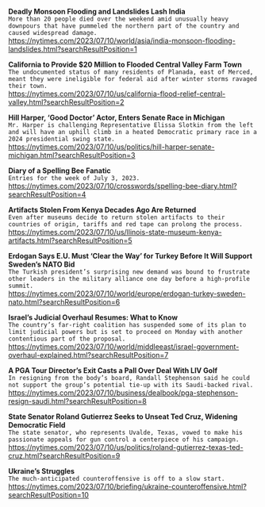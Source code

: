 **Deadly Monsoon Flooding and Landslides Lash India**\
`More than 20 people died over the weekend amid unusually heavy downpours that have pummeled the northern part of the country and caused widespread damage.`\
https://nytimes.com/2023/07/10/world/asia/india-monsoon-flooding-landslides.html?searchResultPosition=1

**California to Provide $20 Million to Flooded Central Valley Farm Town**\
`The undocumented status of many residents of Planada, east of Merced, meant they were ineligible for federal aid after winter storms ravaged their town.`\
https://nytimes.com/2023/07/10/us/california-flood-relief-central-valley.html?searchResultPosition=2

**Hill Harper, ‘Good Doctor’ Actor, Enters Senate Race in Michigan**\
`Mr. Harper is challenging Representative Elissa Slotkin from the left and will have an uphill climb in a heated Democratic primary race in a 2024 presidential swing state.`\
https://nytimes.com/2023/07/10/us/politics/hill-harper-senate-michigan.html?searchResultPosition=3

**Diary of a Spelling Bee Fanatic**\
`Entries for the week of July 3, 2023.`\
https://nytimes.com/2023/07/10/crosswords/spelling-bee-diary.html?searchResultPosition=4

**Artifacts Stolen From Kenya Decades Ago Are Returned**\
`Even after museums decide to return stolen artifacts to their countries of origin, tariffs and red tape can prolong the process.`\
https://nytimes.com/2023/07/10/us/llinois-state-museum-kenya-artifacts.html?searchResultPosition=5

**Erdogan Says E.U. Must ‘Clear the Way’ for Turkey Before It Will Support Sweden’s NATO Bid**\
`The Turkish president’s surprising new demand was bound to frustrate other leaders in the military alliance one day before a high-profile summit.`\
https://nytimes.com/2023/07/10/world/europe/erdogan-turkey-sweden-nato.html?searchResultPosition=6

**Israel’s Judicial Overhaul Resumes: What to Know**\
`The country’s far-right coalition has suspended some of its plan to limit judicial powers but is set to proceed on Monday with another contentious part of the proposal.`\
https://nytimes.com/2023/07/10/world/middleeast/israel-government-overhaul-explained.html?searchResultPosition=7

**A PGA Tour Director’s Exit Casts a Pall Over Deal With LIV Golf**\
`In resigning from the body’s board, Randall Stephenson said he could not support the group’s potential tie-up with its Saudi-backed rival.`\
https://nytimes.com/2023/07/10/business/dealbook/pga-stephenson-resign-saudi.html?searchResultPosition=8

**State Senator Roland Gutierrez Seeks to Unseat Ted Cruz, Widening Democratic Field**\
`The state senator, who represents Uvalde, Texas, vowed to make his passionate appeals for gun control a centerpiece of his campaign.`\
https://nytimes.com/2023/07/10/us/politics/roland-gutierrez-texas-ted-cruz.html?searchResultPosition=9

**Ukraine’s Struggles**\
`The much-anticipated counteroffensive is off to a slow start.`\
https://nytimes.com/2023/07/10/briefing/ukraine-counteroffensive.html?searchResultPosition=10

